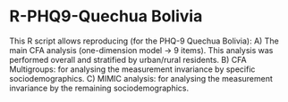 # R-PHQ9-Quechua Bolivia
This R script allows reproducing (for the PHQ-9 Quechua Bolivia):
A) The main CFA analysis (one-dimension model -> 9 items). This analysis was performed overall and stratified by urban/rural residents.
B) CFA Multigroups: for analysing the measurement invariance by specific sociodemographics.
C) MIMIC analysis: for analysing the measurement invariance by the remaining sociodemographics. 
